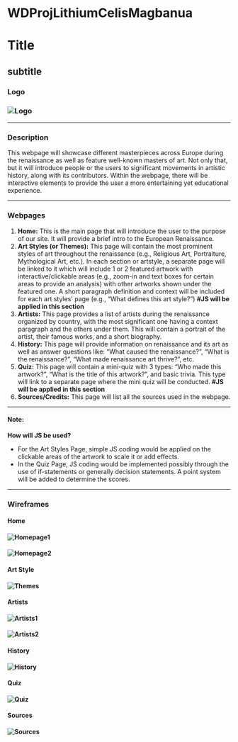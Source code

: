 # WDProjLithiumCelisMagbanua
# Title
## subtitle
### Logo
### ![Logo](./asset/logo-project.png " logo")
*****
### Description
This webpage will showcase different masterpieces across Europe during the renaissance as well as feature well-known masters of art. Not only that, but it will introduce people or the users to significant movements in artistic history, along with its contributors. Within the webpage, there will be interactive elements to provide the user a more entertaining yet educational experience.
*****
### Webpages
1. **Home:** This is the main page that will introduce the user to the purpose of our site. It will provide a brief intro to the European Renaissance.
2. **Art Styles (or Themes):** This page will contain the most prominent styles of art throughout the renaissance (e.g., Religious Art, Portraiture, Mythological Art, etc.). In each section or artstyle, a separate page will be linked to it which will include 1 or 2 featured artwork with interactive/clickable areas (e.g., zoom-in and text boxes for certain areas to provide an analysis) with other artworks shown under the featured one. A short paragraph definition and context will be included for each art styles' page (e.g., “What defines this art style?”) **#JS will be applied in this section**
3. **Artists:** This page provides a list of artists during the renaissance organized by country, with the most significant one having a context paragraph and the others under them. This will contain a portrait of the artist, their famous works, and a short biography.
4. **History:** This page will provide information on renaissance and its art as well as answer questions like: “What caused the renaissance?”, “What is the renaissance?”, “What made renaissance art thrive?”, etc.
5. **Quiz:** This page will contain a mini-quiz with 3 types: “Who made this artwork?”, “What is the title of this artwork?”, and basic trivia. This type will link to a separate page where the mini quiz will be conducted. **#JS will be applied in this section**
6. **Sources/Credits:** This page will list all the sources used in the webpage.
*****
#### Note:
**How will JS be used?**
* For the Art Styles Page, simple JS coding would be applied on the clickable areas of the artwork to scale it or add effects.
* In the Quiz Page, JS coding would be implemented possibly through the use of if-statements or  generally decision statements. A point system will be added to determine the scores.
*****

### Wireframes
#### Home
#### ![Homepage1](./asset/homepage.png "homepage1")
#### ![Homepage2](../asset/homepage-no-menu.png "homepage2")

#### Art Style
#### ![Themes](./asset/themes.png "themes")

#### Artists
#### ![Artists1](./asset/artists.png "artists1")
#### ![Artists2](./asset/artist-prev-next.png "artists2")

####  History
#### ![History](./asset/history.png "history")

#### Quiz
#### ![Quiz](./asset/mini-quiz.png "mini quiz")

#### Sources
#### ![Sources](./asset/sources.png "sources")
